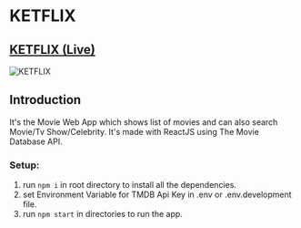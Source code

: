 # KETFLIX

## [KETFLIX (Live)](https://ketflix.netlify.app)

![KETFLIX](https://i.ibb.co/TkW2RVQ/ketflix.png)

## Introduction

It's the Movie Web App which shows list of movies and can also search Movie/Tv Show/Celebrity.
It's made with ReactJS using The Movie Database API.

### Setup:

1. run `npm i` in root directory to install all the dependencies.
2. set Environment Variable for TMDB Api Key in .env or .env.development file.
3. run `npm start` in directories to run the app.
